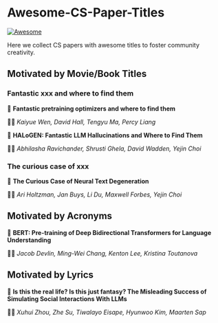 # Awesome-CS-Paper-Titles
[![Awesome](https://awesome.re/badge.svg)](https://github.com/sindresorhus/awesome#readme)

Here we collect CS papers with awesome titles to foster community creativity.

## Motivated by Movie/Book Titles

### Fantastic xxx and where to find them

📄 **Fantastic pretraining optimizers and where to find them**

👨‍💻 *Kaiyue Wen, David Hall, Tengyu Ma, Percy Liang*

📄 **HALoGEN: Fantastic LLM Hallucinations and Where to Find Them**

👨‍💻 *Abhilasha Ravichander, Shrusti Ghela, David Wadden, Yejin Choi*

### The curious case of xxx

📄 **The Curious Case of Neural Text Degeneration**

👨‍💻 *Ari Holtzman, Jan Buys, Li Du, Maxwell Forbes, Yejin Choi*

## Motivated by Acronyms

📄 **BERT: Pre-training of Deep Bidirectional Transformers for Language Understanding**

👨‍💻 *Jacob Devlin, Ming-Wei Chang, Kenton Lee, Kristina Toutanova*

## Motivated by Lyrics

📄 **Is this the real life? Is this just fantasy? The Misleading Success of Simulating Social Interactions With LLMs**

👨‍💻 *Xuhui Zhou, Zhe Su, Tiwalayo Eisape, Hyunwoo Kim, Maarten Sap*
